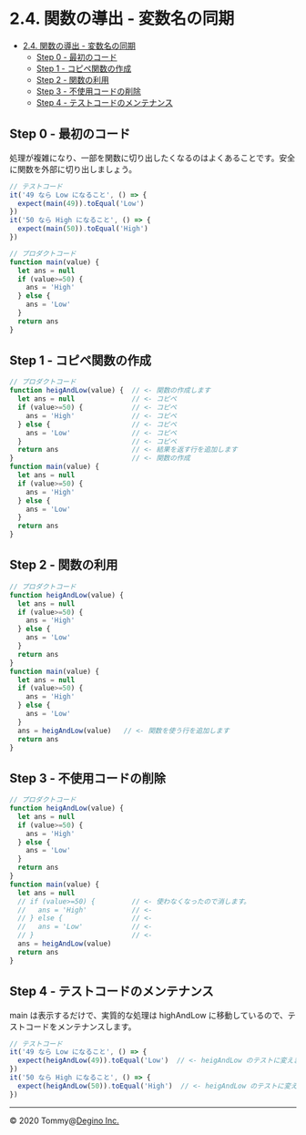 # 2.4. 関数の導出 - 変数名の同期

<!-- TOC -->

- [2.4. 関数の導出 - 変数名の同期](#24-関数の導出---変数名の同期)
  - [Step 0 - 最初のコード](#step-0---最初のコード)
  - [Step 1 - コピペ関数の作成](#step-1---コピペ関数の作成)
  - [Step 2 - 関数の利用](#step-2---関数の利用)
  - [Step 3 - 不使用コードの削除](#step-3---不使用コードの削除)
  - [Step 4 - テストコードのメンテナンス](#step-4---テストコードのメンテナンス)

<!-- /TOC -->

## Step 0 - 最初のコード

処理が複雑になり、一部を関数に切り出したくなるのはよくあることです。安全に関数を外部に切り出しましょう。

```js
// テストコード
it('49 なら Low になること', () => {
  expect(main(49)).toEqual('Low')
})
it('50 なら High になること', () => {
  expect(main(50)).toEqual('High')
})
```

```js
// プロダクトコード
function main(value) {
  let ans = null
  if (value>=50) {
    ans = 'High'
  } else {
    ans = 'Low'
  }
  return ans
}
```

## Step 1 - コピペ関数の作成

```js
// プロダクトコード
function heigAndLow(value) {  // <- 関数の作成します
  let ans = null              // <- コピペ
  if (value>=50) {            // <- コピペ
    ans = 'High'              // <- コピペ
  } else {                    // <- コピペ
    ans = 'Low'               // <- コピペ
  }                           // <- コピペ
  return ans                  // <- 結果を返す行を追加します
}                             // <- 関数の作成
function main(value) {
  let ans = null
  if (value>=50) {
    ans = 'High'
  } else {
    ans = 'Low'
  }
  return ans
}
```

## Step 2 - 関数の利用

```js
// プロダクトコード
function heigAndLow(value) {
  let ans = null
  if (value>=50) {
    ans = 'High'
  } else {
    ans = 'Low'
  }
  return ans
}
function main(value) {
  let ans = null
  if (value>=50) {
    ans = 'High'
  } else {
    ans = 'Low'
  }
  ans = heigAndLow(value)   // <- 関数を使う行を追加します
  return ans
}
```

## Step 3 - 不使用コードの削除

```js
// プロダクトコード
function heigAndLow(value) {
  let ans = null
  if (value>=50) {
    ans = 'High'
  } else {
    ans = 'Low'
  }
  return ans
}
function main(value) {
  let ans = null
  // if (value>=50) {         // <- 使わなくなったので消します。
  //   ans = 'High'           // <-
  // } else {                 // <-
  //   ans = 'Low'            // <-
  // }                        // <-
  ans = heigAndLow(value)
  return ans
}
```

## Step 4 - テストコードのメンテナンス

main は表示するだけで、実質的な処理は highAndLow に移動しているので、テストコードをメンテナンスします。

```js
// テストコード
it('49 なら Low になること', () => {
  expect(heigAndLow(49)).toEqual('Low')  // <- heigAndLow のテストに変えます
})
it('50 なら High になること', () => {
  expect(heigAndLow(50)).toEqual('High')  // <- heigAndLow のテストに変えます
})
```

---

&copy; 2020 Tommy@[Degino Inc.](https://www.degino.com/)
